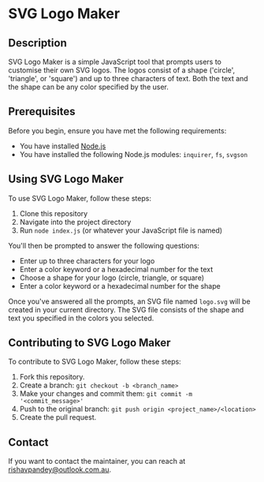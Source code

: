 # SVG Logo Maker

## Description

SVG Logo Maker is a simple JavaScript tool that prompts users to customise their own SVG logos. The logos consist of a shape ('circle', 'triangle', or 'square') and up to three characters of text. Both the text and the shape can be any color specified by the user.

## Prerequisites

Before you begin, ensure you have met the following requirements:

* You have installed [Node.js](https://nodejs.org/)
* You have installed the following Node.js modules: `inquirer`, `fs`, `svgson`

## Using SVG Logo Maker

To use SVG Logo Maker, follow these steps:

1. Clone this repository
2. Navigate into the project directory
3. Run `node index.js` (or whatever your JavaScript file is named)

You'll then be prompted to answer the following questions:

* Enter up to three characters for your logo
* Enter a color keyword or a hexadecimal number for the text
* Choose a shape for your logo (circle, triangle, or square)
* Enter a color keyword or a hexadecimal number for the shape

Once you've answered all the prompts, an SVG file named `logo.svg` will be created in your current directory. The SVG file consists of the shape and text you specified in the colors you selected.

## Contributing to SVG Logo Maker

To contribute to SVG Logo Maker, follow these steps:

1. Fork this repository.
2. Create a branch: `git checkout -b <branch_name>`
3. Make your changes and commit them: `git commit -m '<commit_message>'`
4. Push to the original branch: `git push origin <project_name>/<location>`
5. Create the pull request.

## Contact

If you want to contact the maintainer, you can reach at rishavpandey@outlook.com.au.
